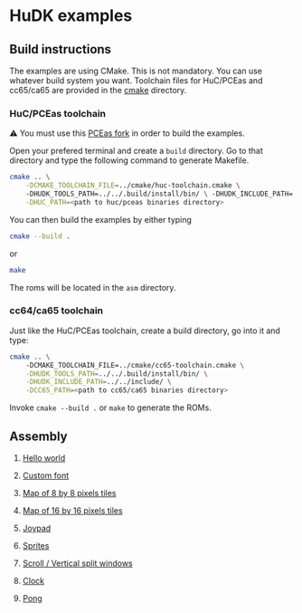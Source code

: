 # HuDK examples

## Build instructions
The examples are using CMake. This is not mandatory. You can use whatever build system you want.
Toolchain files for HuC/PCEas and cc65/ca65 are provided in the [cmake](./cmake/) directory.

### HuC/PCEas toolchain
⚠️ You must use this [PCEas fork](https://github.com/BlockoS/pceas) in order to build the examples.

Open your prefered terminal and create a `build` directory. Go to that directory and type the following command to generate Makefile. 
```bash
cmake .. \
    -DCMAKE_TOOLCHAIN_FILE=../cmake/huc-toolchain.cmake \ 
    -DHUDK_TOOLS_PATH=../../.build/install/bin/ \ -DHUDK_INCLUDE_PATH=../../include/ \
    -DHUC_PATH=<path to huc/pceas binaries directory>
```

You can then build the examples by either typing
```bash
cmake --build .
```
or
```bash
make
```
The roms will be located in the `asm` directory.

### cc64/ca65 toolchain

Just like the HuC/PCEas toolchain, create a build directory, go into it and type:
```bash
cmake .. \ 
    -DCMAKE_TOOLCHAIN_FILE=../cmake/cc65-toolchain.cmake \
    -DHUDK_TOOLS_PATH=../../.build/install/bin/ \
    -DHUDK_INCLUDE_PATH=../../include/ \
    -DCC65_PATH=<path to cc65/ca65 binaries directory> 
```

Invoke `cmake --build .` or `make` to generate the ROMs.

## Assembly 

1. [Hello world](asm/1_hello_world/README.md)

1. [Custom font](asm/2_custom_font/README.md)

1. [Map of 8 by 8 pixels tiles](asm/3_map_8x8/README.md)

1. [Map of 16 by 16 pixels tiles](asm/4_map_16x16/README.md)

1. [Joypad](asm/5_joypad/README.md)

1. [Sprites](asm/6_sprites/README.md)

1. [Scroll / Vertical split windows](asm/7_scroll/README.md)

1. [Clock](asm/8_clock/README.md)

1. [Pong](asm/9_pong/README.md)